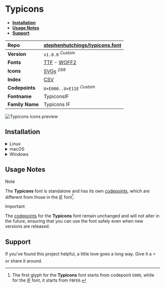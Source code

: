 # Typicons

- [**Installation**](#installation)
- [**Usage Notes**](#usage-notes)
- [**Support**](#support)

| Repo            | [stephenhutchings/typicons.font](https://github.com/stephenhutchings/typicons.font)                                                                                             |
| :-------------- | :------------------------------------------------------------------------------------------------------------------------------------------------------------------------------ |
| **Version**     | `v1.0.0` <sup>_Custom_</sup>                                                                                                                                                    |
| **Fonts**       | [TTF](https://raw.githubusercontent.com/iconicFonts/if/main/fonts/TTF/Typicons.ttf) - [WOFF2](https://raw.githubusercontent.com/iconicFonts/if/main/fonts/WOFF2/Typicons.woff2) |
| **Icons**       | [SVGs](https://github.com/iconicFonts/if/tree/main/packs/Typicons/svgs) <sup>_288_</sup>                                                                                        |
| **Index**       | [CSV](https://github.com/iconicFonts/if/blob/main/indices/Typicons.csv)                                                                                                         |
| **Codepoints**  | `U+E000..U+E11E` <sup>_Custom_</sup>                                                                                                                                            |
| **Fontname**    | TypiconsIF                                                                                                                                                                      |
| **Family Name** | Typicons IF                                                                                                                                                                     |

<picture>
  <source media="(prefers-color-scheme: dark)" srcset="https://raw.githubusercontent.com/iconicFonts/if/main/imgs/Typicons_dark.png">
  <img alt="Typicons icons preview" src="https://raw.githubusercontent.com/iconicFonts/if/main/imgs/Typicons_light.png">
</picture>

## Installation

<details>

<summary>Linux</summary>

```sh
curl -o ~/.local/share/fonts/Typicons.ttf https://raw.githubusercontent.com/iconicFonts/if/main/fonts/TTF/Typicons.ttf
```

Refresh font cache:

```sh
fc-cache -f ~/.local/share/fonts
```

</details>

<details>

<summary>macOS</summary>

```sh
curl -o ~/Library/Fonts/Typicons.ttf https://raw.githubusercontent.com/iconicFonts/if/main/fonts/TTF/Typicons.ttf
```

</details>

<details>

<summary>Windows</summary>

```sh
curl -o C:\Windows\Fonts\Typicons.ttf https://raw.githubusercontent.com/iconicFonts/if/main/fonts/TTF/Typicons.ttf
```

</details>

## Usage Notes

> [!NOTE]
> The **Typicons** font is standalone and has its own [codepoints](https://github.com/iconicFonts/if/blob/main/indices/Typicons.csv), which are different from those in the [IF](https://github.com/iconicFonts/if/blob/main/indices/if.csv) font[^1].

> [!IMPORTANT]
> The [codepoints](https://github.com/iconicFonts/if/blob/main/indices/Typicons.csv) for the **Typicons** font remain unchanged and will not alter in the future, ensuring that you can use the font safely even when new versions are released.

## Support

If you've found this project helpful, a little love goes a long way. Give it a :star: or share it around.

[^1]: The first glyph for the **Typicons** font starts from codepoint `E000`, while for the [IF](https://github.com/iconicFonts/if/blob/main/indices/if.csv) font, it starts from `FBFE0`.
